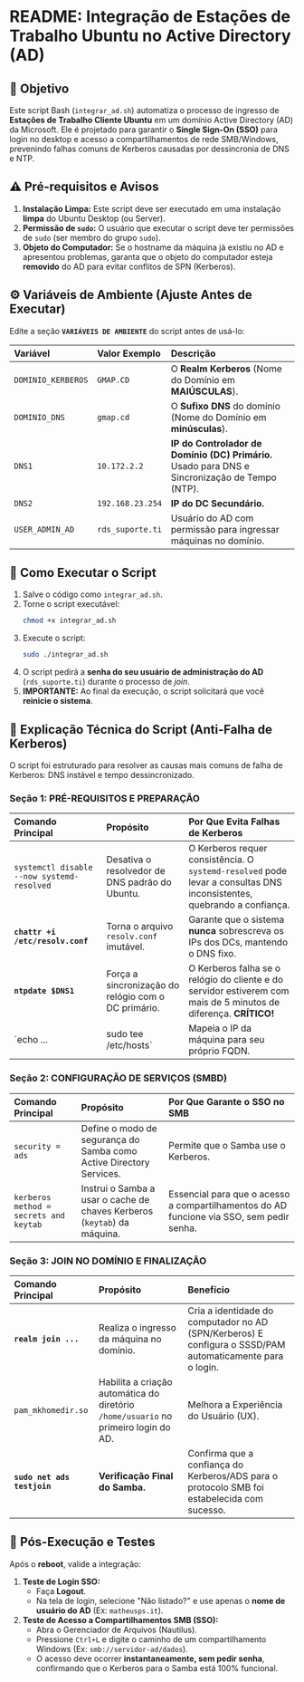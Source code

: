 # README: Integração de Estações de Trabalho Ubuntu no Active Directory (AD)

## 🎯 Objetivo

Este script Bash (`integrar_ad.sh`) automatiza o processo de ingresso de **Estações de Trabalho Cliente Ubuntu** em um domínio Active Directory (AD) da Microsoft. Ele é projetado para garantir o **Single Sign-On (SSO)** para login no desktop e acesso a compartilhamentos de rede SMB/Windows, prevenindo falhas comuns de Kerberos causadas por dessincronia de DNS e NTP.

## ⚠️ Pré-requisitos e Avisos

1.  **Instalação Limpa:** Este script deve ser executado em uma instalação **limpa** do Ubuntu Desktop (ou Server).
2.  **Permissão de `sudo`:** O usuário que executar o script deve ter permissões de `sudo` (ser membro do grupo `sudo`).
3.  **Objeto do Computador:** Se o hostname da máquina já existiu no AD e apresentou problemas, garanta que o objeto do computador esteja **removido** do AD para evitar conflitos de SPN (Kerberos).

## ⚙️ Variáveis de Ambiente (Ajuste Antes de Executar)

Edite a seção **`VARIÁVEIS DE AMBIENTE`** do script antes de usá-lo:

| Variável | Valor Exemplo | Descrição |
| :--- | :--- | :--- |
| `DOMINIO_KERBEROS` | `GMAP.CD` | O **Realm Kerberos** (Nome do Domínio em **MAIÚSCULAS**). |
| `DOMINIO_DNS` | `gmap.cd` | O **Sufixo DNS** do domínio (Nome do Domínio em **minúsculas**). |
| `DNS1` | `10.172.2.2` | **IP do Controlador de Domínio (DC) Primário.** Usado para DNS e Sincronização de Tempo (NTP). |
| `DNS2` | `192.168.23.254` | **IP do DC Secundário.** |
| `USER_ADMIN_AD` | `rds_suporte.ti` | Usuário do AD com permissão para ingressar máquinas no domínio. |

## 🚀 Como Executar o Script

1.  Salve o código como `integrar_ad.sh`.
2.  Torne o script executável:
    ```bash
    chmod +x integrar_ad.sh
    ```
3.  Execute o script:
    ```bash
    sudo ./integrar_ad.sh
    ```
4.  O script pedirá a **senha do seu usuário de administração do AD** (`rds_suporte.ti`) durante o processo de *join*.
5.  **IMPORTANTE:** Ao final da execução, o script solicitará que você **reinicie o sistema**.

## 🧠 Explicação Técnica do Script (Anti-Falha de Kerberos)

O script foi estruturado para resolver as causas mais comuns de falha de Kerberos: DNS instável e tempo dessincronizado.

### Seção 1: PRÉ-REQUISITOS E PREPARAÇÃO

| Comando Principal | Propósito | Por Que Evita Falhas de Kerberos |
| :--- | :--- | :--- |
| `systemctl disable --now systemd-resolved` | Desativa o resolvedor de DNS padrão do Ubuntu. | O Kerberos requer consistência. O `systemd-resolved` pode levar a consultas DNS inconsistentes, quebrando a confiança. |
| **`chattr +i /etc/resolv.conf`** | Torna o arquivo `resolv.conf` imutável. | Garante que o sistema **nunca** sobrescreva os IPs dos DCs, mantendo o DNS fixo. |
| **`ntpdate $DNS1`** | Força a sincronização do relógio com o DC primário. | O Kerberos falha se o relógio do cliente e do servidor estiverem com mais de 5 minutos de diferença. **CRÍTICO!** |
| `echo ... | sudo tee /etc/hosts` | Mapeia o IP da máquina para seu próprio FQDN. | Garante que a máquina resolva seu próprio nome localmente, requisito de estabilidade. |

### Seção 2: CONFIGURAÇÃO DE SERVIÇOS (SMBD)

| Comando Principal | Propósito | Por Que Garante o SSO no SMB |
| :--- | :--- | :--- |
| `security = ads` | Define o modo de segurança do Samba como Active Directory Services. | Permite que o Samba use o Kerberos. |
| `kerberos method = secrets and keytab` | Instrui o Samba a usar o cache de chaves Kerberos (`keytab`) da máquina. | Essencial para que o acesso a compartilhamentos do AD funcione via SSO, sem pedir senha. |

### Seção 3: JOIN NO DOMÍNIO E FINALIZAÇÃO

| Comando Principal | Propósito | Benefício |
| :--- | :--- | :--- |
| **`realm join ...`** | Realiza o ingresso da máquina no domínio. | Cria a identidade do computador no AD (SPN/Kerberos) E configura o SSSD/PAM automaticamente para o login. |
| `pam_mkhomedir.so` | Habilita a criação automática do diretório `/home/usuario` no primeiro login do AD. | Melhora a Experiência do Usuário (UX). |
| **`sudo net ads testjoin`** | **Verificação Final do Samba.** | Confirma que a confiança do Kerberos/ADS para o protocolo SMB foi estabelecida com sucesso. |

## 🧪 Pós-Execução e Testes

Após o **reboot**, valide a integração:

1.  **Teste de Login SSO:**
    * Faça **Logout**.
    * Na tela de login, selecione "Não listado?" e use apenas o **nome de usuário do AD** (Ex: `matheusps.it`).
2.  **Teste de Acesso a Compartilhamentos SMB (SSO):**
    * Abra o Gerenciador de Arquivos (Nautilus).
    * Pressione `Ctrl+L` e digite o caminho de um compartilhamento Windows (Ex: `smb://servidor-ad/dados`).
    * O acesso deve ocorrer **instantaneamente, sem pedir senha**, confirmando que o Kerberos para o Samba está 100% funcional.